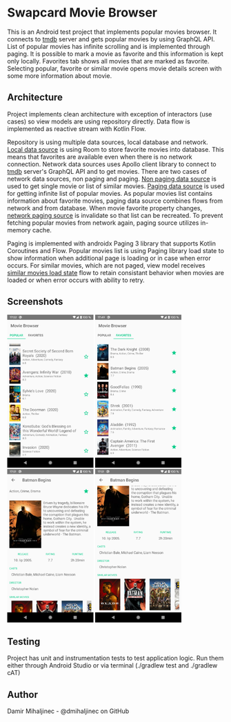 Swapcard Movie Browser
=======================
This is an Android test project that implements popular movies browser. It connects to [tmdb][1] server and gets popular movies by using GraphQL API. List of popular movies has infinite scrolling and is implemented through paging. It is possible to mark a movie as favorite and this information is kept only locally. Favorites tab shows all movies that are marked as favorite. Selecting popular, favorite or similar movie opens movie details screen with some more information about movie.

Architecture
------------
Project implements clean architecture with exception of interactors (use cases) so view models are using repository directly. Data flow is implemented as reactive stream with Kotlin Flow.

Repository is using multiple data sources, local database and network. [Local data source][2] is using Room to store favorite movies into database. This means that favorites are available even when there is no network connection. Network data sources uses Apollo client library to connect to [tmdb][1] server's GraphQL API and to get movies. There are two cases of network data sources, non paging and paging. [Non paging data source][3] is used to get single movie or list of similar movies. [Paging data source][4] is used for getting infinite list of popular movies. As popular movies list contains information about favorite movies, paging data source combines flows from network and from database. When movie favorite property changes, [network paging source][5] is invalidate so that list can be recreated. To prevent fetching popular movies from network again, paging source utilizes in-memory cache.

Paging is implemented with androidx Paging 3 library that supports Kotlin Coroutines and Flow. Popular movies list is using Paging library load state to show information when additional page is loading or in case when error occurs. For similar movies, which are not paged, view model receives [similar movies load state][6] flow to retain consistant behavior when movies are loaded or when error occurs with ability to retry.

Screenshots
-----------
<p float="left">
  <img src="/popular.png" width="200" />
  <img src="/favorites.png" width="200" />
  <img src="/details_top.png" width="200" />
  <img src="/details_bottom.png" width="200" />
</p>

Testing
-------
Project has unit and instrumentation tests to test application logic. Run them either through Android Studio or via terminal (./gradlew test and ./gradlew cAT)

Author
------
Damir Mihaljinec - @dmihaljinec on GitHub

[1]: https://tmdb.apps.quintero.io/
[2]: https://github.com/dmihaljinec/Swapcard-movie-browser/blob/master/app/src/main/java/com/swapcard/apps/moviebrowser/android/db/RoomFavoriteMovieDataSource.kt
[3]: https://github.com/dmihaljinec/Swapcard-movie-browser/blob/master/app/src/main/java/com/swapcard/apps/moviebrowser/android/network/GraphQLMovieDataSource.kt
[4]: https://github.com/dmihaljinec/Swapcard-movie-browser/blob/master/app/src/main/java/com/swapcard/apps/moviebrowser/android/network/GraphQLPagingMovieDataSource.kt
[5]: https://github.com/dmihaljinec/Swapcard-movie-browser/blob/master/app/src/main/java/com/swapcard/apps/moviebrowser/android/network/GraphQLPagingSource.kt
[6]: https://github.com/dmihaljinec/Swapcard-movie-browser/blob/master/app/src/main/java/com/swapcard/apps/moviebrowser/android/repository/MovieDataSource.kt
